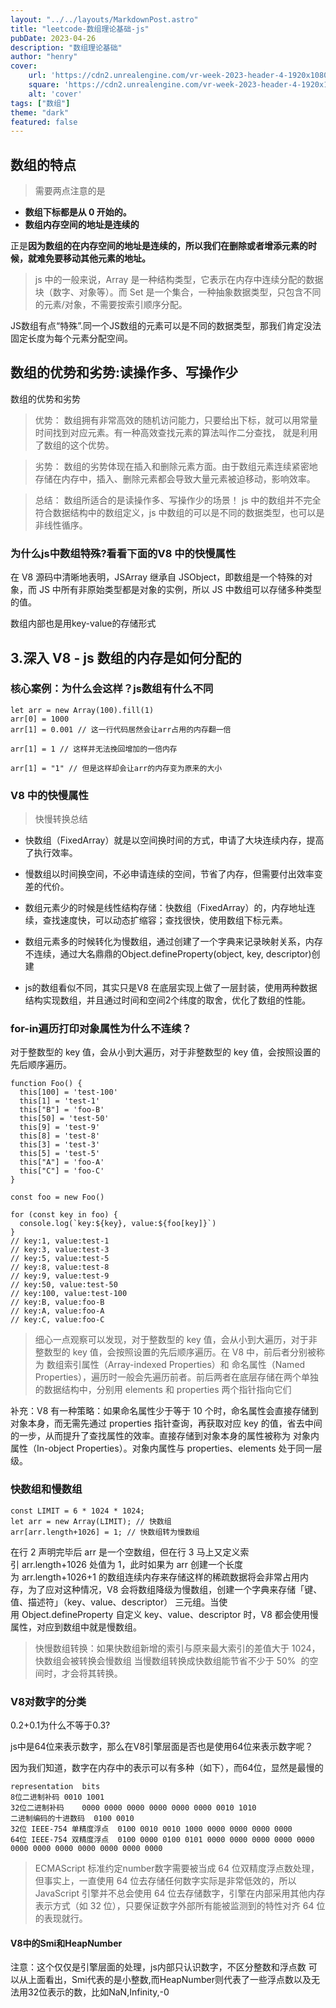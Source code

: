 ```yaml
---
layout: "../../layouts/MarkdownPost.astro"
title: "leetcode-数组理论基础-js"
pubDate: 2023-04-26
description: "数组理论基础"
author: "henry"
cover:
    url: 'https://cdn2.unrealengine.com/vr-week-2023-header-4-1920x1080-376e6c48383f.jpg?resize=1&w=1920'
    square: 'https://cdn2.unrealengine.com/vr-week-2023-header-4-1920x1080-376e6c48383f.jpg?resize=1&w=1920'
    alt: 'cover'
tags: ["数组"]
theme: "dark"
featured: false
---
```





## 数组的特点

> 需要两点注意的是

- **数组下标都是从 0 开始的。**
- **数组内存空间的地址是连续的**

正是**因为数组的在内存空间的地址是连续的，所以我们在删除或者增添元素的时候，就难免要移动其他元素的地址。**

> js 中的一般来说，Array 是一种结构类型，它表示在内存中连续分配的数据块（数字、对象等）。而 Set 是一个集合，一种抽象数据类型，只包含不同的元素/对象，不需要按索引顺序分配。

JS数组有点“特殊”.同一个JS数组的元素可以是不同的数据类型，那我们肯定没法固定长度为每个元素分配空间。



## 数组的优势和劣势:读操作多、写操作少

数组的优势和劣势

> 优势： 数组拥有非常高效的随机访问能力，只要给出下标，就可以用常量时间找到对应元素。有一种高效查找元素的算法叫作二分查找， 就是利用了数组的这个优势。

> 劣势： 数组的劣势体现在插入和删除元素方面。由于数组元素连续紧密地存储在内存中，插入、删除元素都会导致大量元素被迫移动，影响效率。

> 总结： 数组所适合的是读操作多、写操作少的场景！
> js 中的数组并不完全符合数据结构中的数组定义，js 中数组的可以是不同的数据类型，也可以是非线性循序。

### 为什么js中数组特殊?看看下面的V8 中的快慢属性

在 V8 源码中清晰地表明，JSArray 继承自 JSObject，即数组是一个特殊的对象，而 JS 中所有非原始类型都是对象的实例，所以 JS 中数组可以存储多种类型的值。

数组内部也是用key-value的存储形式


## 3.深入 V8 - js 数组的内存是如何分配的

### 核心案例：为什么会这样？js数组有什么不同

```
let arr = new Array(100).fill(1)
arr[0] = 1000
arr[1] = 0.001 // 这一行代码居然会让arr占用的内存翻一倍

arr[1] = 1 // 这样并无法挽回增加的一倍内存

arr[1] = "1" // 但是这样却会让arr的内存变为原来的大小

```

### V8 中的快慢属性

> 快慢转换总结
- 快数组（FixedArray）就是以空间换时间的方式，申请了大块连续内存，提高了执行效率。
- 慢数组以时间换空间，不必申请连续的空间，节省了内存，但需要付出效率变差的代价。
- 数组元素少的时候是线性结构存储：快数组（FixedArray）的，内存地址连续，查找速度快，可以动态扩缩容；查找很快，使用数组下标元素。

- 数组元素多的时候转化为慢数组，通过创建了一个字典来记录映射关系，内存不连续，通过大名鼎鼎的Object.defineProperty(object, key, descriptor)创建
- js的数组看似不同，其实只是V8 在底层实现上做了一层封装，使用两种数据结构实现数组，并且通过时间和空间2个纬度的取舍，优化了数组的性能。

### for-in遍历打印对象属性为什么不连续？
对于整数型的 key 值，会从小到大遍历，对于非整数型的 key 值，会按照设置的先后顺序遍历。
~~~
function Foo() {
  this[100] = 'test-100'
  this[1] = 'test-1'
  this["B"] = 'foo-B'
  this[50] = 'test-50'
  this[9] = 'test-9'
  this[8] = 'test-8'
  this[3] = 'test-3'
  this[5] = 'test-5'
  this["A"] = 'foo-A'
  this["C"] = 'foo-C'
}

const foo = new Foo()

for (const key in foo) {
  console.log(`key:${key}, value:${foo[key]}`)
}
// key:1, value:test-1
// key:3, value:test-3
// key:5, value:test-5
// key:8, value:test-8
// key:9, value:test-9
// key:50, value:test-50
// key:100, value:test-100
// key:B, value:foo-B
// key:A, value:foo-A
// key:C, value:foo-C

~~~

> 细心一点观察可以发现，对于整数型的 key 值，会从小到大遍历，对于非整数型的 key 值，会按照设置的先后顺序遍历。在 V8 中，前后者分别被称为 数组索引属性（Array-indexed Properties）和 命名属性（Named Properties），遍历时一般会先遍历前者。前后两者在底层存储在两个单独的数据结构中，分别用 elements 和 properties 两个指针指向它们

补充：V8 有一种策略：如果命名属性少于等于 10 个时，命名属性会直接存储到对象本身，而无需先通过 properties 指针查询，再获取对应 key 的值，省去中间的一步，从而提升了查找属性的效率。直接存储到对象本身的属性被称为 对象内属性（In-object Properties）。对象内属性与 properties、elements 处于同一层级。

### 快数组和慢数组
~~~
const LIMIT = 6 * 1024 * 1024;
let arr = new Array(LIMIT); // 快数组
arr[arr.length+1026] = 1; // 快数组转为慢数组

~~~

在行 2 声明完毕后 arr 是一个空数组，但在行 3 马上又定义索引 arr.length+1026 处值为 1，此时如果为 arr 创建一个长度为 arr.length+1026+1 的数组连续内存来存储这样的稀疏数据将会非常占用内存，为了应对这种情况，V8 会将数组降级为慢数组，创建一个字典来存储「键、值、描述符」（key、value、descriptor） 三元组。当使用 Object.defineProperty 自定义 key、value、descriptor 时，V8 都会使用慢属性，对应到数组中就是慢数组。

> 快慢数组转换：如果快数组新增的索引与原来最大索引的差值大于 1024，快数组会被转换会慢数组
> 当慢数组转换成快数组能节省不少于 50%  的空间时，才会将其转换。


### V8对数字的分类

0.2+0.1为什么不等于0.3?

js中是64位来表示数字，那么在V8引擎层面是否也是使用64位来表示数字呢？

因为我们知道，数字在内存中的表示可以有多种（如下），而64位，显然是最慢的
~~~
representation	bits
8位二进制补码	0010 1001
32位二进制补码	0000 0000 0000 0000 0000 0000 0010 1010
二进制编码的十进数码	0100 0010
32位 IEEE-754 单精度浮点	0100 0010 0010 1000 0000 0000 0000 0000
64位 IEEE-754 双精度浮点	0100 0000 0100 0101 0000 0000 0000 0000 0000 0000 0000 0000 0000 0000 0000 0000
~~~

> ECMAScript 标准约定number数字需要被当成 64 位双精度浮点数处理，但事实上，一直使用 64 位去存储任何数字实际是非常低效的，所以 JavaScript 引擎并不总会使用 64 位去存储数字，引擎在内部采用其他内存表示方式（如 32 位），只要保证数字外部所有能被监测到的特性对齐 64 位的表现就行。

#### V8中的Smi和HeapNumber

注意：这个仅仅是引擎层面的处理，js内部只认识数字，不区分整数和浮点数
可以从上面看出，Smi代表的是小整数,而HeapNumber则代表了一些浮点数以及无法用32位表示的数，比如NaN,Infinity,-0




